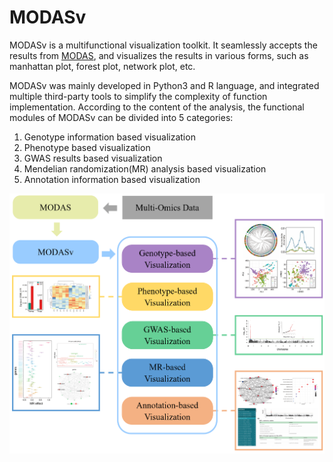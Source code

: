 # MODASv

MODASv is a multifunctional visualization toolkit. It seamlessly accepts the results from [MODAS](https://github.com/liusy-jz/MODAS), and visualizes the results in various forms, such as manhattan plot, forest plot, network plot, etc.

MODASv was mainly developed in Python3 and R language, and integrated multiple third-party tools to simplify the complexity of function implementation. According to the content of the analysis, the functional modules of MODASv can be divided into 5 categories:
1) Genotype information based visualization
2) Phenotype based visualization
3) GWAS results based visualization
4) Mendelian randomization(MR) analysis based visualization
5) Annotation information based visualization

![MODASv schematic diagram](modasv_info/MODASv_schematic_diagram.png)

